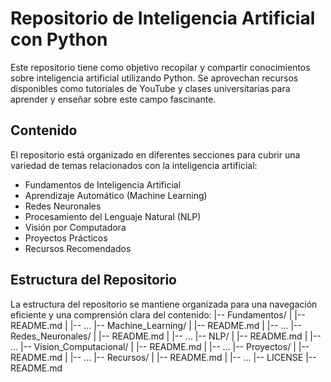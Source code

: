 # Repositorio de Inteligencia Artificial con Python

Este repositorio tiene como objetivo recopilar y compartir conocimientos sobre inteligencia artificial utilizando Python. Se aprovechan recursos disponibles como tutoriales de YouTube y clases universitarias para aprender y enseñar sobre este campo fascinante.

## Contenido

El repositorio está organizado en diferentes secciones para cubrir una variedad de temas relacionados con la inteligencia artificial:

- Fundamentos de Inteligencia Artificial
- Aprendizaje Automático (Machine Learning)
- Redes Neuronales
- Procesamiento del Lenguaje Natural (NLP)
- Visión por Computadora
- Proyectos Prácticos
- Recursos Recomendados

## Estructura del Repositorio

La estructura del repositorio se mantiene organizada para una navegación eficiente y una comprensión clara del contenido:
|-- Fundamentos/
|   |-- README.md
|   |-- ...
|-- Machine_Learning/
|   |-- README.md
|   |-- ...
|-- Redes_Neuronales/
|   |-- README.md
|   |-- ...
|-- NLP/
|   |-- README.md
|   |-- ...
|-- Vision_Computacional/
|   |-- README.md
|   |-- ...
|-- Proyectos/
|   |-- README.md
|   |-- ...
|-- Recursos/
|   |-- README.md
|   |-- ...
|-- LICENSE
|-- README.md
